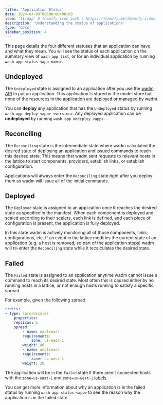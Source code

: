 ```yaml
---
title: 'Application Status'
date: 2024-04-08T00:00:00+00:00
icon: 'ti-map' # themify icon pack : https://themify.me/themify-icons
description: 'Understanding the status of applications'
type: 'docs'
sidebar_position: 4
---
```


This page details the four different statuses that an application can have and what they mean. You will see the status of each application on the summary view of `wash app list`, or for an individual application by running `wash app status <app_name>`.

## Undeployed

The `Undeployed` state is assigned to an application after you use the [wadm API](./api.md) to put an application. This application is stored in the model store but none of the resources in the application are deployed or managed by wadm.

You can **deploy** any application that has the `Undeployed` status by running `wash app deploy <app> <version>`. Any deployed application can be **undeployed** by running `wash app undeploy <app>`.

## Reconciling

The `Reconciling` state is the intermediate state where wadm calculated the desired state of deploying an application and issued commands to reach this desired state. This means that wadm sent requests to relevant hosts in the lattice to start components, providers, establish links, or establish configuration.

Applications will always enter the `Reconciling` state right after you deploy them as wadm will issue all of the initial commands.

## Deployed

The `Deployed` state is assigned to an application once it reaches the desired state as specified in the manifest. When each component is deployed and scaled according to their scalers, each link is defined, and each piece of configuration is present, the application is fully deployed.

In this state wadm is actively monitoring all of those components, links, configurations, etc. If an event in the lattice modifies the current state of an application (e.g. a host is removed, so part of the application stops) wadm will re-enter the `Reconciling` state while it recalculates the desired state.

## Failed

The `Failed` state is assigned to an application anytime wadm cannot issue a command to reach its desired state. Most often this is caused either by no running hosts in a lattice, or not enough hosts running to satisfy a specific spread.

For example, given the following spread:

```yaml
traits:
- type: spreadscaler
    properties:
    replicas: 5
    spread:
        - name: eastcoast
        requirements:
            zone: us-east-1
        weight: 80
        - name: westcoast
        requirements:
            zone: us-west-1
        weight: 20
```

The application will be in the `Failed` state if there aren't connected hosts with the `zone=us-east-1` and `zone=us-west-1` [labels](../../deployment/hosts/labels).

You can get more information about why an application is in the failed status by running `wash app status <app>` to see the reason why the application is in the failed state.
